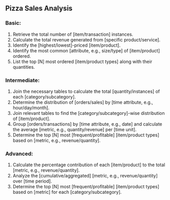 ## Pizza Sales Analysis

### **Basic:**
1. Retrieve the total number of [item/transaction] instances.  
2. Calculate the total revenue generated from [specific product/service].  
3. Identify the [highest/lowest]-priced [item/product].  
4. Identify the most common [attribute, e.g., size/type] of [item/product] ordered.  
5. List the top [N] most ordered [item/product types] along with their quantities.

### **Intermediate:**
1. Join the necessary tables to calculate the total [quantity/instances] of each [category/subcategory].  
2. Determine the distribution of [orders/sales] by [time attribute, e.g., hour/day/month].  
3. Join relevant tables to find the [category/subcategory]-wise distribution of [item/product].  
4. Group [orders/transactions] by [time attribute, e.g., date] and calculate the average [metric, e.g., quantity/revenue] per [time unit].  
5. Determine the top [N] most [frequent/profitable] [item/product types] based on [metric, e.g., revenue/quantity].

### **Advanced:**
1. Calculate the percentage contribution of each [item/product] to the total [metric, e.g., revenue/quantity].  
2. Analyze the [cumulative/aggregated] [metric, e.g., revenue/quantity] over [time period].  
3. Determine the top [N] most [frequent/profitable] [item/product types] based on [metric] for each [category/subcategory].
